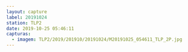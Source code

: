 ```yaml
---
layout: capture
label: 20191024
station: TLP2
date: 2019-10-25 05:46:11
capturas:
  - imagem: TLP2/2019/201910/20191024/M20191025_054611_TLP_2P.jpg
---
```

